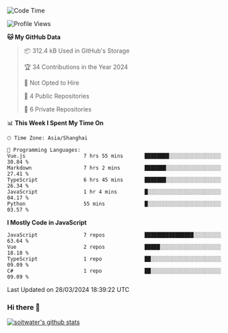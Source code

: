 <!--START_SECTION:waka-->
![Code Time](http://img.shields.io/badge/Code%20Time-3%2C282%20hrs%2040%20mins-blue)

![Profile Views](http://img.shields.io/badge/Profile%20Views-3-blue)

**🐱 My GitHub Data** 

> 📦 312.4 kB Used in GitHub's Storage 
 > 
> 🏆 34 Contributions in the Year 2024
 > 
> 🚫 Not Opted to Hire
 > 
> 📜 4 Public Repositories 
 > 
> 🔑 6 Private Repositories 
 > 
📊 **This Week I Spent My Time On** 

```text
🕑︎ Time Zone: Asia/Shanghai

💬 Programming Languages: 
Vue.js                   7 hrs 55 mins       ████████░░░░░░░░░░░░░░░░░   30.84 % 
Markdown                 7 hrs 2 mins        ███████░░░░░░░░░░░░░░░░░░   27.41 % 
TypeScript               6 hrs 45 mins       ███████░░░░░░░░░░░░░░░░░░   26.34 % 
JavaScript               1 hr 4 mins         █░░░░░░░░░░░░░░░░░░░░░░░░   04.17 % 
Python                   55 mins             █░░░░░░░░░░░░░░░░░░░░░░░░   03.57 % 
```

**I Mostly Code in JavaScript** 

```text
JavaScript               7 repos             ████████████████░░░░░░░░░   63.64 % 
Vue                      2 repos             █████░░░░░░░░░░░░░░░░░░░░   18.18 % 
TypeScript               1 repo              ██░░░░░░░░░░░░░░░░░░░░░░░   09.09 % 
C#                       1 repo              ██░░░░░░░░░░░░░░░░░░░░░░░   09.09 % 
```




 Last Updated on 28/03/2024 18:39:22 UTC
<!--END_SECTION:waka-->

### Hi there 👋
[![soitwater's github stats](https://github-readme-stats.vercel.app/api?username=soitwater)](https://github.com/soitwater/github-readme-stats)
